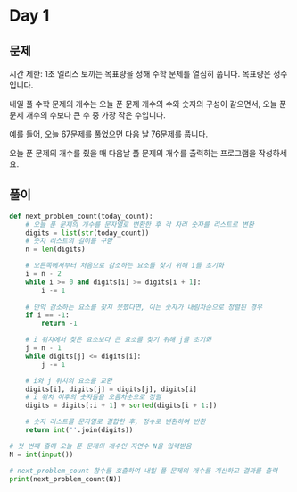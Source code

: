 # Day 1
## 문제
시간 제한: 1초
엘리스 토끼는 목표량을 정해 수학 문제를 열심히 풉니다. 목표량은 정수입니다.

내일 풀 수학 문제의 개수는 오늘 푼 문제 개수의 수와 숫자의 구성이 같으면서, 오늘 푼 문제 개수의 수보다 큰 수 중 가장 작은 수입니다.

예를 들어, 오늘 67문제를 풀었으면 다음 날 76문제를 풉니다.

오늘 푼 문제의 개수를 줬을 때 다음날 풀 문제의 개수를 출력하는 프로그램을 작성하세요.

## 풀이
```python
def next_problem_count(today_count):
    # 오늘 푼 문제의 개수를 문자열로 변환한 후 각 자리 숫자를 리스트로 변환
    digits = list(str(today_count))
    # 숫자 리스트의 길이를 구함
    n = len(digits)

    # 오른쪽에서부터 처음으로 감소하는 요소를 찾기 위해 i를 초기화
    i = n - 2
    while i >= 0 and digits[i] >= digits[i + 1]:
        i -= 1
    
    # 만약 감소하는 요소를 찾지 못했다면, 이는 숫자가 내림차순으로 정렬된 경우
    if i == -1:
        return -1

    # i 위치에서 찾은 요소보다 큰 요소를 찾기 위해 j를 초기화
    j = n - 1
    while digits[j] <= digits[i]:
        j -= 1

    # i와 j 위치의 요소를 교환
    digits[i], digits[j] = digits[j], digits[i]
    # i 위치 이후의 숫자들을 오름차순으로 정렬
    digits = digits[:i + 1] + sorted(digits[i + 1:])

    # 숫자 리스트를 문자열로 결합한 후, 정수로 변환하여 반환
    return int(''.join(digits))

# 첫 번째 줄에 오늘 푼 문제의 개수인 자연수 N을 입력받음
N = int(input())

# next_problem_count 함수를 호출하여 내일 풀 문제의 개수를 계산하고 결과를 출력
print(next_problem_count(N))

```


